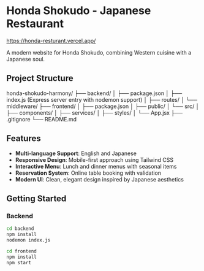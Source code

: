 # Honda Shokudo - Japanese Restaurant

https://honda-resturant.vercel.app/

A modern website for Honda Shokudo, combining Western cuisine with a Japanese soul.

## Project Structure

honda-shokudo-harmony/
├── backend/
│ ├── package.json
│ ├── index.js (Express server entry with nodemon support)
│ ├── routes/
│ └── middleware/
├── frontend/
│ ├── package.json
│ ├── public/
│ └── src/
│ ├── components/
│ ├── services/
│ ├── styles/
│ └── App.jsx
├── .gitignore
└── README.md

## Features

- **Multi-language Support**: English and Japanese  
- **Responsive Design**: Mobile-first approach using Tailwind CSS  
- **Interactive Menu**: Lunch and dinner menus with seasonal items  
- **Reservation System**: Online table booking with validation  
- **Modern UI**: Clean, elegant design inspired by Japanese aesthetics  

## Getting Started

### Backend

```bash
cd backend
npm install
nodemon index.js

cd frontend
npm install
npm start
